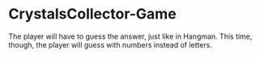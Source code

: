 # CrystalsCollector-Game
The player will have to guess the answer, just like in Hangman. This time, though, the player will guess with numbers instead of letters.
